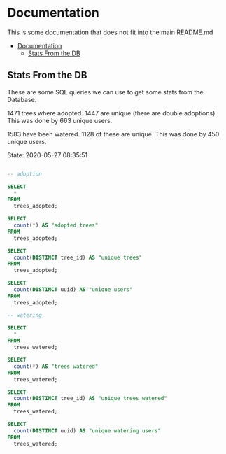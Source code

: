 # Documentation

This is some documentation that does not fit into the main README.md

<!-- @import "[TOC]" {cmd="toc" depthFrom=1 depthTo=6 orderedList=false} -->

<!-- code_chunk_output -->

- [Documentation](#documentation)
  - [Stats From the DB](#stats-from-the-db)

<!-- /code_chunk_output -->

## Stats From the DB

These are some SQL queries we can use to get some stats from the Database.

1471 trees where adopted.
1447 are unique (there are double adoptions).
This was done by 663 unique users.

1583 have been watered.
1128 of these are unique.
This was done by 450 unique users.

State: 2020-05-27 08:35:51

```sql

-- adoption

SELECT
  *
FROM
  trees_adopted;

SELECT
  count(*) AS "adopted trees"
FROM
  trees_adopted;

SELECT
  count(DISTINCT tree_id) AS "unique trees"
FROM
  trees_adopted;

SELECT
  count(DISTINCT uuid) AS "unique users"
FROM
  trees_adopted;

-- watering

SELECT
  *
FROM
  trees_watered;

SELECT
  count(*) AS "trees watered"
FROM
  trees_watered;

SELECT
  count(DISTINCT tree_id) AS "unique trees watered"
FROM
  trees_watered;

SELECT
  count(DISTINCT uuid) AS "unique watering users"
FROM
  trees_watered;
```
